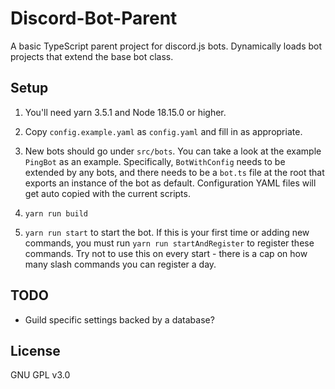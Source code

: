 # Discord-Bot-Parent

A basic TypeScript parent project for discord.js bots. Dynamically loads bot projects that extend the base bot class.

## Setup

1) You'll need yarn 3.5.1 and Node 18.15.0 or higher.

2) Copy `config.example.yaml` as `config.yaml` and fill in as appropriate.

3) New bots should go under `src/bots`. You can take a look at the example `PingBot` as an example. Specifically, `BotWithConfig` needs to be extended by any bots, and there needs to be a `bot.ts` file at the root that exports an instance of the bot as default. Configuration YAML files will get auto copied with the current scripts.

4) `yarn run build`

5) `yarn run start` to start the bot. If this is your first time or adding new commands, you must run `yarn run startAndRegister` to register these commands. Try not to use this on every start - there is a cap on how many slash commands you can register a day.

## TODO

* Guild specific settings backed by a database?

## License

GNU GPL v3.0
